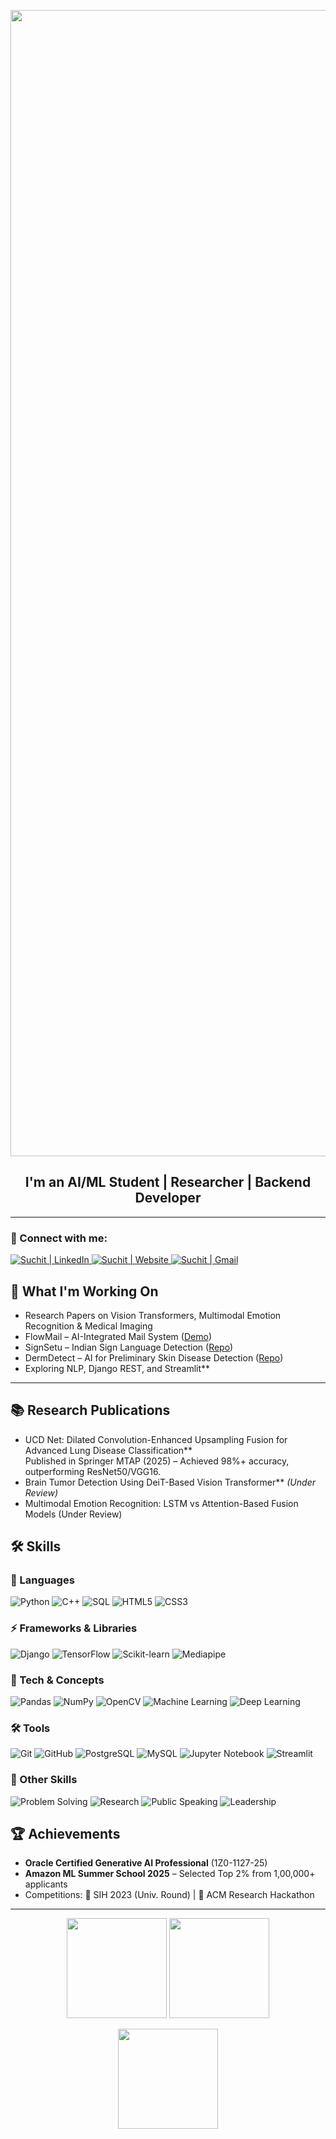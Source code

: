 <p align="center">
  <img width="1834" alt="Make your README (1)" src="https://github.com/user-attachments/assets/1f9c6aad-c7cd-4c66-96f6-e1c0f11464a8">
</p>


<h2 align="center">
I'm an AI/ML Student | Researcher | Backend Developer
</h2> 

---

### 🤝 Connect with me:

<p align="left">
  <a href="https://www.linkedin.com/in/suchit-sharma2004/">
    <img src="https://img.shields.io/badge/LinkedIn-0A66C2?style=for-the-badge&logo=linkedin&logoColor=white" alt="Suchit | LinkedIn"/>
  </a>
  <a href="https://suchit.tech">
    <img src="https://img.shields.io/badge/Website-FF5722?style=for-the-badge&logo=google-chrome&logoColor=white" alt="Suchit | Website"/>
  </a>
  <a href="mailto:suchit.sharma.delhi@gmail.com">
    <img src="https://img.shields.io/badge/Email-D14836?style=for-the-badge&logo=gmail&logoColor=white" alt="Suchit | Gmail"/>
  </a>
</p>



## 🔭 What I'm Working On

- Research Papers on Vision Transformers, Multimodal Emotion Recognition & Medical Imaging  
- FlowMail – AI-Integrated Mail System ([Demo](https://mailapp-lrbt.onrender.com))  
- SignSetu – Indian Sign Language Detection ([Repo](https://github.com/suchitsharma2004/Indian_sign-language-detector-python))  
- DermDetect – AI for Preliminary Skin Disease Detection ([Repo](https://github.com/suchitsharma2004/DermDetect))  
- Exploring NLP, Django REST, and Streamlit**  

---

## 📚 Research Publications  

- UCD Net: Dilated Convolution-Enhanced Upsampling Fusion for Advanced Lung Disease Classification**  
  Published in Springer MTAP (2025) – Achieved 98%+ accuracy, outperforming ResNet50/VGG16.  
- Brain Tumor Detection Using DeiT-Based Vision Transformer** *(Under Review)* 
- Multimodal Emotion Recognition: LSTM vs Attention-Based Fusion Models (Under Review)

## 🛠️ Skills  

### 🚀 Languages  
![Python](https://img.shields.io/badge/Python-3776AB?style=for-the-badge&logo=python&logoColor=white) 
![C++](https://img.shields.io/badge/C++-00599C?style=for-the-badge&logo=c%2B%2B&logoColor=white) 
![SQL](https://img.shields.io/badge/SQL-336791?style=for-the-badge&logo=postgresql&logoColor=white) 
![HTML5](https://img.shields.io/badge/HTML5-E34F26?style=for-the-badge&logo=html5&logoColor=white) 
![CSS3](https://img.shields.io/badge/CSS3-1572B6?style=for-the-badge&logo=css3&logoColor=white)  

### ⚡ Frameworks & Libraries  
![Django](https://img.shields.io/badge/Django-092E20?style=for-the-badge&logo=django&logoColor=white) 
![TensorFlow](https://img.shields.io/badge/TensorFlow-FF6F00?style=for-the-badge&logo=tensorflow&logoColor=white) 
![Scikit-learn](https://img.shields.io/badge/Scikit--learn-F7931E?style=for-the-badge&logo=scikit-learn&logoColor=white) 
![Mediapipe](https://img.shields.io/badge/Mediapipe-0095D5?style=for-the-badge&logo=google&logoColor=white)  

### 🧠 Tech & Concepts  
![Pandas](https://img.shields.io/badge/Pandas-150458?style=for-the-badge&logo=pandas&logoColor=white) 
![NumPy](https://img.shields.io/badge/NumPy-013243?style=for-the-badge&logo=numpy&logoColor=white) 
![OpenCV](https://img.shields.io/badge/OpenCV-5C3EE8?style=for-the-badge&logo=opencv&logoColor=white) 
![Machine Learning](https://img.shields.io/badge/Machine%20Learning-102230?style=for-the-badge&logo=apachespark&logoColor=E25A1C) 
![Deep Learning](https://img.shields.io/badge/Deep%20Learning-FF1493?style=for-the-badge&logo=pytorch&logoColor=white)  

### 🛠️ Tools  
![Git](https://img.shields.io/badge/Git-F05032?style=for-the-badge&logo=git&logoColor=white) 
![GitHub](https://img.shields.io/badge/GitHub-181717?style=for-the-badge&logo=github&logoColor=white) 
![PostgreSQL](https://img.shields.io/badge/PostgreSQL-336791?style=for-the-badge&logo=postgresql&logoColor=white) 
![MySQL](https://img.shields.io/badge/MySQL-4479A1?style=for-the-badge&logo=mysql&logoColor=white) 
![Jupyter Notebook](https://img.shields.io/badge/Jupyter-F37626?style=for-the-badge&logo=jupyter&logoColor=white) 
![Streamlit](https://img.shields.io/badge/Streamlit-FF4B4B?style=for-the-badge&logo=streamlit&logoColor=white)  

### 🌟 Other Skills  
![Problem Solving](https://img.shields.io/badge/Problem%20Solving-006400?style=for-the-badge&logo=thealgorithms&logoColor=white) 
![Research](https://img.shields.io/badge/Research-800080?style=for-the-badge&logo=academia&logoColor=white) 
![Public Speaking](https://img.shields.io/badge/Public%20Speaking-FF4500?style=for-the-badge&logo=google-meet&logoColor=white) 
![Leadership](https://img.shields.io/badge/Leadership-2E8B57?style=for-the-badge&logo=leader&logoColor=white)  


## 🏆 Achievements  

- **Oracle Certified Generative AI Professional** (1Z0-1127-25)  
- **Amazon ML Summer School 2025** – Selected Top 2% from 1,00,000+ applicants  
- Competitions: 🥇 SIH 2023 (Univ. Round) | 🥈 ACM Research Hackathon  

---

<p align="center">
  <img src="https://github-readme-stats.vercel.app/api?username=suchitsharma2004&show_icons=true&theme=radical&hide_border=true&v=3" height="160"/>
  <img src="https://github-readme-stats.vercel.app/api/top-langs/?username=suchitsharma2004&layout=compact&theme=radical&hide_border=true&v=3" height="160"/>
</p>

<p align="center">
  <img src="https://streak-stats.demolab.com?user=suchitsharma2004&theme=radical&hide_border=true" height="160"/>
</p>

